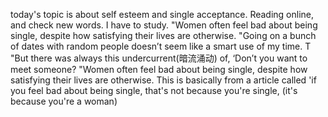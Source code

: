 today's topic is about self esteem and single acceptance. Reading online, and check new words. I have to study.
"Women often feel bad about being single, despite how satisfying their lives are otherwise.
"Going on a bunch of dates with random people doesn’t seem like a smart use of my time. T
"But there was always this undercurrent(暗流涌动) of, ‘Don’t you want to meet someone?
"Women often feel bad about being single, despite how satisfying their lives are otherwise. 
This is basically from a article called 'if you feel bad about being single, that's not because you're single, (it's because you're a woman)
